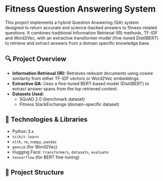 # Fitness Question Answering System

This project implements a hybrid Question Answering (QA) system designed to return accurate and science-backed answers to fitness-related questions. It combines traditional Information Retrieval (IR) methods, TF-IDF and Word2Vec, with an extractive transformer model (fine-tuned DistilBERT) to retrieve and extract answers from a domain specific knowledge base.

## 🔍 Project Overview

- **Information Retrieval (IR):** Retrieves relevant documents using cosine similarity from either TF-IDF vectors or Word2Vec embeddings.
- **Extractive QA:** Uses a fine-tuned BERT-based model (DistilBERT) to extract answer spans from the top retrieved context.
- **Datasets Used:**
  - SQuAD 2.0 (benchmark dataset)
  - Fitness StackExchange (domain-specific dataset)

## 🧰 Technologies & Libraries

- Python 3.x
- `scikit-learn`
- `nltk`, `re`, `numpy`, `pandas`
- `gensim` (for Word2Vec)
- Hugging Face: `transformers`, `datasets`, `evaluate`
- `tensorflow` (for BERT fine-tuning)

## 📁 Project Structure

